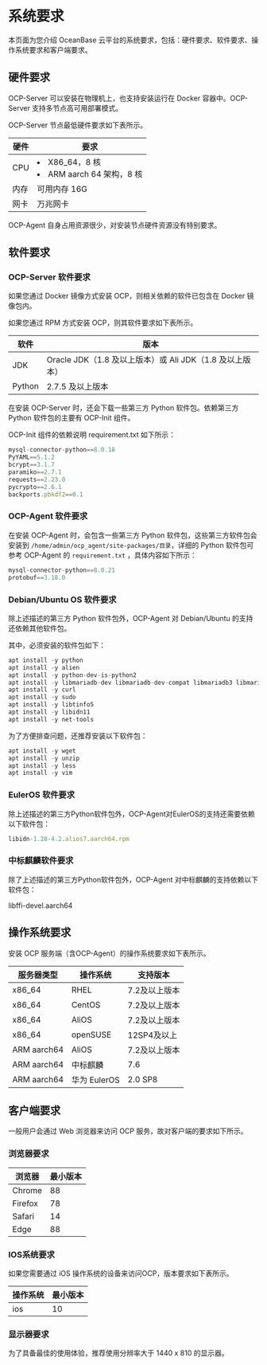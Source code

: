 # 系统要求

本​页面为您介绍 OceanBase 云平台的系统要求，包括：硬件要求、软件要求、操作系统要求和客户端要求。

## 硬件要求

OCP-Server 可以安装在物理机上，也支持安装运行在 Docker 容器中。OCP-Server 支持多节点高可用部署模式。

OCP-Server 节点最低硬件要求如下表所示。

| **硬件** |                       **要求**                        |
|--------|-----------------------------------------------------|
| CPU    | <li>X86_64，8 核</li><li>ARM aarch 64 架构，8 核</li> |
| 内存     | 可用内存 16G                                            |
| 网卡     | 万兆网卡                                                |

OCP-Agent 自身占用资源很少，对安装节点硬件资源没有特别要求。

## 软件要求

### OCP-Server 软件要求

如果您通过 Docker 镜像方式安装 OCP，则相关依赖的软件已包含在 Docker 镜像包内。

如果您通过 RPM 方式安装 OCP，则其软件要求如下表所示。

| **软件** |                  **版本**                   |
|--------|-------------------------------------------|
| JDK    | Oracle JDK（1.8 及以上版本）或 Ali JDK（1.8 及以上版本） |
| Python | 2.7.5 及以上版本                               |

在安装 OCP-Server 时，还会下载一些第三方 Python 软件包。依赖第三方 Python 软件包的主要有 OCP-Init 组件。

OCP-Init 组件的依赖说明 requirement.txt 如下所示：

```javascript
mysql-connector-python==8.0.18 
PyYAML==5.1.2 
bcrypt==3.1.7 
paramiko==2.7.1 
requests==2.23.0 
pycrypto==2.6.1 
backports.pbkdf2==0.1
```

### OCP-Agent 软件要求

在安装 OCP-Agent 时，会包含一些第三方 Python 软件包，这些第三方软件包会安装到 `/home/admin/ocp_agent/site-packages/目录`，详细的 Python 软件包可参考 OCP-Agent 的 `requirement.txt` ，具体内容如下所示：

```javascript
mysql-connector-python==8.0.21
protobuf==3.18.0
```

### Debian/Ubuntu OS 软件要求

除上述描述的第三方 Python 软件包外，OCP-Agent 对 Debian/Ubuntu 的支持还依赖其他软件包。

其中，必须安装的软件包如下：

```javascript
apt install -y python
apt install -y alien
apt install -y python-dev-is-python2
apt install -y libmariadb-dev libmariadb-dev-compat libmariadb3 libmariadbclient-dev mariadb-client mariadb-common
apt install -y curl
apt install -y sudo
apt install -y libtinfo5
apt install -y libidn11
apt install -y net-tools
```

为了方便排查问题，还推荐安装以下软件包：

```javascript
apt install -y wget
apt install -y unzip
apt install -y less
apt install -y vim
```

### EulerOS 软件要求

除上述描述的第三方Python软件包外，OCP-Agent对EulerOS的支持还需要依赖以下软件包：

```javascript
libidn-1.28-4.2.alios7.aarch64.rpm
```

### 中标麒麟软件要求

除了上述描述的第三方Python软件包外，OCP-Agent 对中标麒麟的支持依赖以下软件包：

libffi-devel.aarch64

## 操作系统要求

安装 OCP 服务端（含OCP-Agent）的操作系统要求如下表所示。

|  **服务器类型**  |  **操作系统**  | **支持版本** |
|-------------|------------|----------|
| x86_64      | RHEL       | 7.2及以上版本 |
| x86_64      | CentOS     | 7.2及以上版本 |
| x86_64      | AliOS      | 7.2及以上版本 |
| x86_64      | openSUSE   | 12SP4及以上 |
| ARM aarch64 | AliOS      | 7.2及以上版本 |
| ARM aarch64 | 中标麒麟       | 7.6      |
| ARM aarch64 | 华为 EulerOS | 2.0 SP8  |

## 客户端要求

一般用户会通过 Web 浏览器来访问 OCP 服务，故对客户端的要求如下所示。

### 浏览器要求

| **浏览器** | **最小版本** |
|---------|----------|
| Chrome  | 88       |
| Firefox | 78       |
| Safari  | 14       |
| Edge    | 88       |

### IOS系统要求

如果您需要通过 iOS 操作系统的设备来访问OCP，版本要求如下表所示。

| **操作系统** | **最小版本** |
|----------|----------|
| ios      | 10       |

### 显示器要求

为了具备最佳的使用体验，推荐使用分辨率大于 1440 x 810 的显示器。
